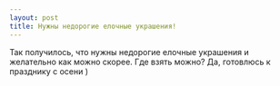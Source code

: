 ```yaml
---
layout: post 
title: Нужны недорогие елочные украшения! 
--- 
```

Так получилось, что нужны недорогие елочные украшения и желательно как можно скорее. Где взять можно? Да, готовлюсь к празднику с осени )
